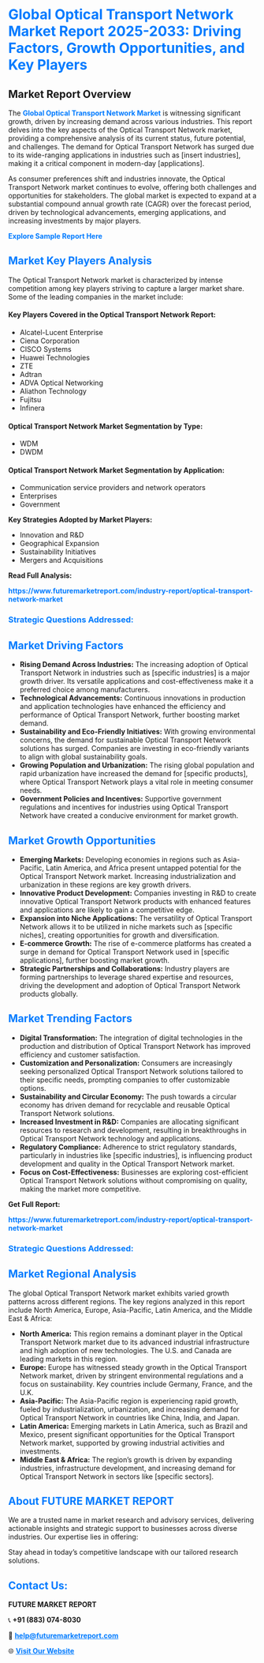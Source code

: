 <h1 style="color: #007BFF;">Global Optical Transport Network Market Report 2025-2033: Driving Factors, Growth Opportunities, and Key Players</h1>

<section id="overview">
<h2>Market Report Overview</h2>
<p>The <a href="https://www.futuremarketreport.com/industry-report/optical-transport-network-market" style="color: #007BFF; text-decoration: none;"><strong>Global Optical Transport Network Market</strong></a> is witnessing significant growth, driven by increasing demand across various industries. This report delves into the key aspects of the Optical Transport Network market, providing a comprehensive analysis of its current status, future potential, and challenges. The demand for Optical Transport Network has surged due to its wide-ranging applications in industries such as [insert industries], making it a critical component in modern-day [applications].</p>
<p>As consumer preferences shift and industries innovate, the Optical Transport Network market continues to evolve, offering both challenges and opportunities for stakeholders. The global market is expected to expand at a substantial compound annual growth rate (CAGR) over the forecast period, driven by technological advancements, emerging applications, and increasing investments by major players.</p>
</section>

<section id="overview">
<p><a href="https://www.futuremarketreport.com/request-sample/reportId=63190" style="color: #007BFF; text-decoration: none;"><strong>Explore Sample Report Here</strong></a></p>
</section>

<section id="key-players">
<h2 style="color: #007BFF;">Market Key Players Analysis</h2>
<p>The Optical Transport Network market is characterized by intense competition among key players striving to capture a larger market share. Some of the leading companies in the market include:</p>
<h4>Key Players Covered in the Optical Transport Network Report:</h4>
<ul><li>Alcatel-Lucent Enterprise</li><li>Ciena Corporation</li><li>CISCO Systems</li><li>Huawei Technologies</li><li>ZTE</li><li>Adtran</li><li>ADVA Optical Networking</li><li>Aliathon Technology</li><li>Fujitsu</li><li>Infinera</li></ul>
<h4>Optical Transport Network Market Segmentation by Type:</h4>
<ul><li>WDM</li><li>DWDM</li></ul>

<h4>Optical Transport Network Market Segmentation by Application:</h4>
<ul><li>Communication service providers and network operators</li><li>Enterprises</li><li>Government</li></ul>
<p><strong>Key Strategies Adopted by Market Players:</strong></p>
<ul>
<li>Innovation and R&D</li>
<li>Geographical Expansion</li>
<li>Sustainability Initiatives</li>
<li>Mergers and Acquisitions</li>
</ul>
</section>

<section>
<p><strong>Read Full Analysis: </strong></p><a href="https://www.futuremarketreport.com/industry-report/optical-transport-network-market" style="color: #007BFF; text-decoration: none;"><strong>https://www.futuremarketreport.com/industry-report/optical-transport-network-market</strong></a>
<h3 style="color: #007BFF;">Strategic Questions Addressed:</h3>
</section>

<section id="driving-factors">
<h2 style="color: #007BFF;">Market Driving Factors</h2>
<ul>
<li><strong>Rising Demand Across Industries:</strong> The increasing adoption of Optical Transport Network in industries such as [specific industries] is a major growth driver. Its versatile applications and cost-effectiveness make it a preferred choice among manufacturers.</li>
<li><strong>Technological Advancements:</strong> Continuous innovations in production and application technologies have enhanced the efficiency and performance of Optical Transport Network, further boosting market demand.</li>
<li><strong>Sustainability and Eco-Friendly Initiatives:</strong> With growing environmental concerns, the demand for sustainable Optical Transport Network solutions has surged. Companies are investing in eco-friendly variants to align with global sustainability goals.</li>
<li><strong>Growing Population and Urbanization:</strong> The rising global population and rapid urbanization have increased the demand for [specific products], where Optical Transport Network plays a vital role in meeting consumer needs.</li>
<li><strong>Government Policies and Incentives:</strong> Supportive government regulations and incentives for industries using Optical Transport Network have created a conducive environment for market growth.</li>
</ul>
</section>

<section id="growth-opportunities">
<h2 style="color: #007BFF;">Market Growth Opportunities</h2>
<ul>
<li><strong>Emerging Markets:</strong> Developing economies in regions such as Asia-Pacific, Latin America, and Africa present untapped potential for the Optical Transport Network market. Increasing industrialization and urbanization in these regions are key growth drivers.</li>
<li><strong>Innovative Product Development:</strong> Companies investing in R&D to create innovative Optical Transport Network products with enhanced features and applications are likely to gain a competitive edge.</li>
<li><strong>Expansion into Niche Applications:</strong> The versatility of Optical Transport Network allows it to be utilized in niche markets such as [specific niches], creating opportunities for growth and diversification.</li>
<li><strong>E-commerce Growth:</strong> The rise of e-commerce platforms has created a surge in demand for Optical Transport Network used in [specific applications], further boosting market growth.</li>
<li><strong>Strategic Partnerships and Collaborations:</strong> Industry players are forming partnerships to leverage shared expertise and resources, driving the development and adoption of Optical Transport Network products globally.</li>
</ul>
</section>

<section id="trending-factors">
<h2 style="color: #007BFF;">Market Trending Factors</h2>
<ul>
<li><strong>Digital Transformation:</strong> The integration of digital technologies in the production and distribution of Optical Transport Network has improved efficiency and customer satisfaction.</li>
<li><strong>Customization and Personalization:</strong> Consumers are increasingly seeking personalized Optical Transport Network solutions tailored to their specific needs, prompting companies to offer customizable options.</li>
<li><strong>Sustainability and Circular Economy:</strong> The push towards a circular economy has driven demand for recyclable and reusable Optical Transport Network solutions.</li>
<li><strong>Increased Investment in R&D:</strong> Companies are allocating significant resources to research and development, resulting in breakthroughs in Optical Transport Network technology and applications.</li>
<li><strong>Regulatory Compliance:</strong> Adherence to strict regulatory standards, particularly in industries like [specific industries], is influencing product development and quality in the Optical Transport Network market.</li>
<li><strong>Focus on Cost-Effectiveness:</strong> Businesses are exploring cost-efficient Optical Transport Network solutions without compromising on quality, making the market more competitive.</li>
</ul>
</section>

<section>
<p><strong>Get Full Report: </strong></p><a href="https://www.futuremarketreport.com/industry-report/optical-transport-network-market" style="color: #007BFF; text-decoration: none;"><strong>https://www.futuremarketreport.com/industry-report/optical-transport-network-market</strong></a>
<h3 style="color: #007BFF;">Strategic Questions Addressed:</h3>
</section>


<section id="regional-analysis">
<h2 style="color: #007BFF;">Market Regional Analysis</h2>
<p>The global Optical Transport Network market exhibits varied growth patterns across different regions. The key regions analyzed in this report include North America, Europe, Asia-Pacific, Latin America, and the Middle East & Africa:</p>
<ul>
<li><strong>North America:</strong> This region remains a dominant player in the Optical Transport Network market due to its advanced industrial infrastructure and high adoption of new technologies. The U.S. and Canada are leading markets in this region.</li>
<li><strong>Europe:</strong> Europe has witnessed steady growth in the Optical Transport Network market, driven by stringent environmental regulations and a focus on sustainability. Key countries include Germany, France, and the U.K.</li>
<li><strong>Asia-Pacific:</strong> The Asia-Pacific region is experiencing rapid growth, fueled by industrialization, urbanization, and increasing demand for Optical Transport Network in countries like China, India, and Japan.</li>
<li><strong>Latin America:</strong> Emerging markets in Latin America, such as Brazil and Mexico, present significant opportunities for the Optical Transport Network market, supported by growing industrial activities and investments.</li>
<li><strong>Middle East & Africa:</strong> The region’s growth is driven by expanding industries, infrastructure development, and increasing demand for Optical Transport Network in sectors like [specific sectors].</li>
</ul>
</section>

<footer>
<h2 style="color: #007BFF;">About FUTURE MARKET REPORT</h2>
<p>We are a trusted name in market research and advisory services, delivering actionable insights and strategic support to businesses across diverse industries. Our expertise lies in offering:</p>

<p>Stay ahead in today’s competitive landscape with our tailored research solutions.</p>

<h2 style="color: #007BFF;">Contact Us:</h2>
<p><strong>FUTURE MARKET REPORT</strong></p>
<p>📞 <strong>+91 (883) 074-8030</strong></p>
<p>📧 <strong><a href="mailto:help@futuremarketreport.com" style="color: #007BFF;">help@futuremarketreport.com</a></strong></p>
<p>🌐 <strong><a href="https://www.futuremarketreport.com/" style="color: #007BFF;">Visit Our Website</a></strong></p>
</footer>